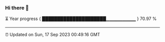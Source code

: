 ### Hi there 👋

⏳ Year progress { █████████████████████▁▁▁▁▁▁▁▁▁ } 70.97 %

---

⏰ Updated on Sun, 17 Sep 2023 00:49:16 GMT
